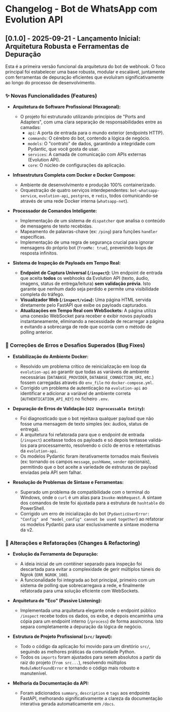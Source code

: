 # Changelog - Bot de WhatsApp com Evolution API

## [0.1.0] - 2025-09-21 - Lançamento Inicial: Arquitetura Robusta e Ferramentas de Depuração

Esta é a primeira versão funcional da arquitetura do bot de webhook. O foco principal foi estabelecer uma base robusta, modular e escalável, juntamente com ferramentas de depuração eficientes que evoluíram significativamente ao longo do processo de desenvolvimento.

### ✨ Novas Funcionalidades (Features)

* **Arquitetura de Software Profissional (Hexagonal):**
    * O projeto foi estruturado utilizando princípios de "Ports and Adapters", com uma clara separação de responsabilidades entre as camadas:
        * `api`: A porta de entrada para o mundo exterior (endpoints HTTP).
        * `commands`: O cérebro do bot, contendo a lógica de negócio.
        * `models`: O "contrato" de dados, garantindo a integridade com Pydantic, que você gosta de usar.
        * `services`: A camada de comunicação com APIs externas (Evolution API).
        * `core`: O núcleo de configurações da aplicação.

* **Infraestrutura Completa com Docker e Docker Compose:**
    * Ambiente de desenvolvimento e produção 100% containerizado.
    * Orquestração de quatro serviços interdependentes: `bot-whatsapp-service`, `evolution-api`, `postgres`, e `redis`, todos comunicando-se através de uma rede Docker interna (`whatsapp-net`).

* **Processador de Comandos Inteligente:**
    * Implementação de um sistema de `dispatcher` que analisa o conteúdo de mensagens de texto recebidas.
    * Mapeamento de palavras-chave (ex: `/ping`) para funções `handler` específicas.
    * Implementação de uma regra de segurança crucial para ignorar mensagens do próprio bot (`fromMe: true`), prevenindo loops de resposta infinitos.

* **Sistema de Inspeção de Payloads em Tempo Real:**
    * **Endpoint de Captura Universal (`/inspect`):** Um endpoint de entrada que aceita **todos** os webhooks da Evolution API (texto, áudio, imagens, status de entrega/leitura) **sem validação prévia**. Isto garante que nenhum dado seja perdido e permite uma visibilidade completa do tráfego.
    * **Visualizador Web (`/inspect/view`):** Uma página HTML servida diretamente pelo FastAPI que exibe os payloads capturados.
    * **Atualizações em Tempo Real com WebSockets:** A página utiliza uma conexão WebSocket para receber e exibir novos payloads instantaneamente, eliminando a necessidade de recarregar a página e evitando a sobrecarga de rede que ocorria com o método de polling anterior.

### 🐞 Correções de Erros e Desafios Superados (Bug Fixes)

* **Estabilização do Ambiente Docker:**
    * Resolvido um problema crítico de reinicialização em loop da `evolution-api` ao garantir que todas as variáveis de ambiente necessárias (`DATABASE_PROVIDER`, `DATABASE_CONNECTION_URI`, etc.) fossem carregadas através do `env_file` no `docker-compose.yml`.
    * Corrigido um problema de autenticação na `evolution-api` ao identificar e adicionar a variável de ambiente correta (`AUTHENTICATION_API_KEY`) no ficheiro `.env`.

* **Depuração de Erros de Validação (`422 Unprocessable Entity`):**
    * Foi diagnosticado que o bot rejeitava qualquer payload que não fosse uma mensagem de texto simples (ex: áudios, status de entrega).
    * A arquitetura foi refatorada para que o endpoint de entrada (`/inspect`) aceitasse todos os payloads e só depois tentasse validá-los para processamento, resolvendo o ciclo de erros e retentativas da `evolution-api`.
    * Os modelos Pydantic foram iterativamente tornados mais flexíveis (ex: tornando os campos `message`, `pushName`, `sender` opcionais), permitindo que o bot aceite a variedade de estruturas de payload enviadas pela API sem falhar.

* **Resolução de Problemas de Sintaxe e Ferramentas:**
    * Superado um problema de compatibilidade com o terminal do Windows, onde o `curl` é um alias para `Invoke-WebRequest`. A sintaxe dos comandos de teste foi ajustada para a estrutura de `hashtable` do PowerShell.
    * Corrigido um erro de inicialização do bot (`PydanticUserError: "Config" and "model_config" cannot be used together`) ao refatorar os modelos Pydantic para usar exclusivamente a sintaxe moderna da v2.

### 🔄 Alterações e Refatorações (Changes & Refactoring)

* **Evolução da Ferramenta de Depuração:**
    * A ideia inicial de um contêiner separado para inspeção foi descartada para evitar a complexidade de gerir múltiplos túneis do Ngrok (`ERR_NGROK_108`).
    * A funcionalidade foi integrada ao bot principal, primeiro com um sistema de polling que sobrecarregava a rede, e finalmente refatorada para uma solução eficiente com WebSockets.

* **Arquitetura de "Eco" (Passive Listening):**
    * Implementada uma arquitetura elegante onde o endpoint público `/inspect` recebe todos os dados, os exibe, e depois encaminha uma cópia para um endpoint interno (`/process`) de forma assíncrona. Isto separa completamente a depuração da lógica de negócio.

* **Estrutura de Projeto Profissional (`src/` layout):**
    * Todo o código da aplicação foi movido para um diretório `src/`, seguindo as melhores práticas da comunidade Python.
    * Todos os `imports` foram ajustados para serem absolutos a partir da raiz do projeto (`from src...`), resolvendo múltiplos `ModuleNotFoundError` e tornando o código mais robusto e manutenível.

* **Melhoria da Documentação da API:**
    * Foram adicionados `summary`, `description` e `tags` aos endpoints FastAPI, melhorando significativamente a clareza da documentação interativa gerada automaticamente em `/docs`.